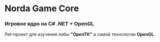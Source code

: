 # Norda Game Core
### Игровое ядро на C# .NET + OpenGL
Pet-проект для изучения либы **"OpenTK"** и самой технологии **OpenGL**.
